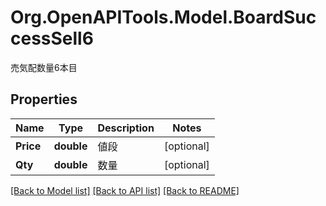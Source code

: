 # Org.OpenAPITools.Model.BoardSuccessSell6
売気配数量6本目
## Properties

Name | Type | Description | Notes
------------ | ------------- | ------------- | -------------
**Price** | **double** | 値段 | [optional] 
**Qty** | **double** | 数量 | [optional] 

[[Back to Model list]](../README.md#documentation-for-models) [[Back to API list]](../README.md#documentation-for-api-endpoints) [[Back to README]](../README.md)

